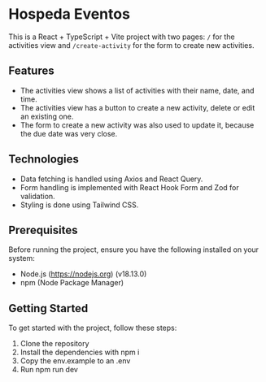 # Hospeda Eventos

This is a React + TypeScript + Vite project with two pages: `/` for the activities view and `/create-activity` for the form to create new activities.

## Features

- The activities view shows a list of activities with their name, date, and time.
- The activities view has a button to create a new activity, delete or edit an existing one.
- The form to create a new activity was also used to update it, because the due date was very close.

## Technologies

- Data fetching is handled using Axios and React Query.
- Form handling is implemented with React Hook Form and Zod for validation.
- Styling is done using Tailwind CSS.

## Prerequisites

Before running the project, ensure you have the following installed on your system:

- Node.js (https://nodejs.org) (v18.13.0)
- npm (Node Package Manager)

## Getting Started

To get started with the project, follow these steps:

1. Clone the repository
2. Install the dependencies with npm i
3. Copy the env.example to an .env
4. Run npm run dev